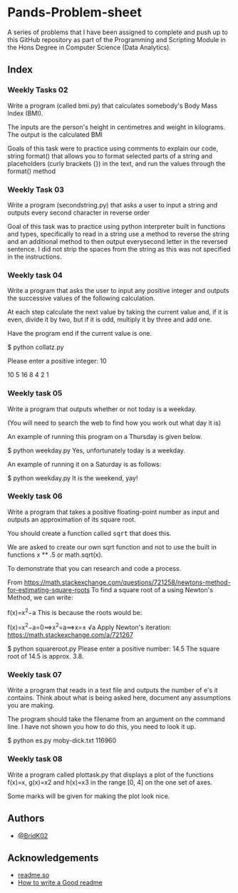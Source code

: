
# Pands-Problem-sheet

A series of problems that I have been assigned to complete and push up to this GitHub repository as part of the Programming and Scripting Module in the Hons Degree in Computer Science (Data Analytics).
## Index




### Weekly Tasks 02
Write a program (called bmi.py) that calculates somebody's Body Mass Index (BMI).

The inputs are the person's height in centimetres and weight in kilograms.
The output is the calculated BMI 

Goals of this task were to practice using comments to explain our code, string format() that allows you to format selected parts of a string
and placeholders (curly brackets {}) in the text, and run the values through the format() method

### Weekly Task 03
Write a program (secondstring.py) that asks a user to input a string and outputs every second character in reverse order

Goal of this task was to practice using python interpreter built in functions and types, specifically to read in a string use a method to reverse the string and an additional method to then output everysecond letter in the reversed sentence. I did not strip the spaces from the string as this was not specified in the instructions.


### Weekly task 04
Write a program that asks the user to input any positive integer and outputs the successive values of the following calculation.

At each step calculate the next value by taking the current value and, if it is even, divide it by two, but if it is odd, multiply it by three and add one.

Have the program end if the current value is one.



$ python collatz.py

Please enter a positive integer: 10

10 5 16 8 4 2 1

### Weekly task 05
Write a program that outputs whether or not today is a weekday.

(You will need to search the web to find how you work out what day it is)

An example of running this program on a Thursday is given below.

$ python weekday.py
Yes, unfortunately today is a weekday.


An example of running it on a Saturday is as follows:

$ python weekday.py
It is the weekend, yay!

### Weekly task 06
Write a program that takes a positive floating-point number as input and outputs an approximation of its square root.

You should create a function called <tt>sqrt</tt> that does this.

We are asked to create our own sqrt function and not to use the built in functions x ** .5 or math.sqrt(x).

To demonstrate that you can research and code a process.

From https://math.stackexchange.com/questions/721258/newtons-method-for-estimating-square-roots
To find a square root of a using Newton's Method, we can write:

f(x)=x<sup>2</sup>−a
This is because the roots would be:

f(x)=x<sup>2</sup>−a=0⟹x<sup>2</sup>=a⟹x=± √a
Apply Newton's iteration:
https://math.stackexchange.com/a/721267

$ python squareroot.py
Please enter a positive number: 14.5
The square root of 14.5 is approx. 3.8.

### Weekly task 07
Write a program that reads in a text file and outputs the number of e's it contains. Think about what is being asked here, document any assumptions you are making.

The program should take the filename from an argument on the command line. I have not shown you how to do this, you need to look it up.



$ python es.py moby-dick.txt
116960

### Weekly task 08
Write a program called plottask.py that displays a plot of the functions f(x)=x, g(x)=x2 and h(x)=x3 in the range [0, 4] on the one set of axes.

Some marks will be given for making the plot look nice.

## Authors

- [@BridK02](https://github.com/BridK02)

## Acknowledgements

 - [readme.so](https://readme.so/editor)
 - [How to write a Good readme](https://bulldogjob.com/news/449-how-to-write-a-good-readme-for-your-github-project)

